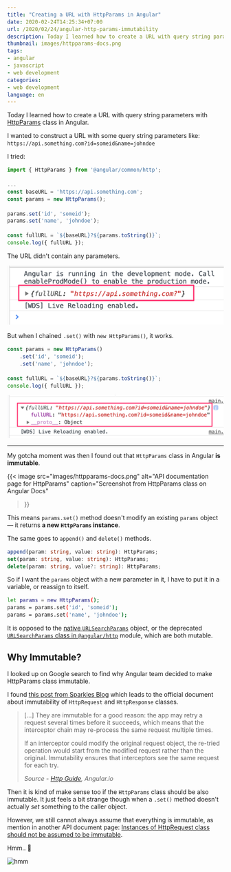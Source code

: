 ```yaml
---
title: "Creating a URL with HttpParams in Angular"
date: 2020-02-24T14:25:34+07:00
url: /2020/02/24/angular-http-params-immutability
description: Today I learned how to create a URL with query string parameters with HttpParams class in Angular
thumbnail: images/httpparams-docs.png
tags:
- angular
- javascript
- web development
categories:
- web development
language: en
---
```


Today I learned how to create a URL with query string parameters with [HttpParams](https://angular.io/api/common/http/HttpParams) class in Angular.

I wanted to construct a URL with some query string parameters like:
`https://api.something.com?id=someid&name=johndoe`

I tried:

```ts
import { HttpParams } from '@angular/common/http';

...
const baseURL = 'https://api.something.com';
const params = new HttpParams();

params.set('id', 'someid');
params.set('name', 'johndoe');

const fullURL = `${baseURL}?${params.toString()}`;
console.log({ fullURL });
```

The URL didn't contain any parameters.

![parameters set to HttpParams are not working](images/url-without-params.png)

But when I chained `.set()` with `new HttpParams()`, it works.

```ts
const params = new HttpParams()
	.set('id', 'someid');
	.set('name', 'johndoe');

const fullURL = `${baseURL}?${params.toString()}`;
console.log({ fullURL });
```

![parameters set to HttpParams correctly](images/url-with-params.png)

-----

My gotcha moment was then I found out that `HttpParams` class in Angular **is immutable**.

{{< image
  src="images/httpparams-docs.png"
  alt="API documentation page for HttpParams"
  caption="Screenshot from HttpParams class on Angular Docs"
>}}

This means `params.set()` method doesn't modify an existing `params` object &mdash;
it returns **a new `HttpParams` instance**.

The same goes to `append()` and `delete()` methods.

```ts
append(param: string, value: string): HttpParams;
set(param: string, value: string): HttpParams;
delete(param: string, value?: string): HttpParams;
```

So if I want the `params` object with a new parameter in it,
I have to put it in a variable, or reassign to itself.

```sh
let params = new HttpParams();
params = params.set('id', 'someid');
params = params.set('name', 'johndoe');
```

It is opposed to the [native `URLSearchParams`](https://developer.mozilla.org/en-US/docs/Web/API/URLSearchParams) object,
or the deprecated [`URLSearchParams` class in `@angular/http`](https://v2.angular.io/docs/ts/latest/api/http/index/URLSearchParams-class.html) module,
which are both mutable.


## Why Immutable?

I looked up on Google search to find why Angular team
decided to make HttpParams class immutable.

I found [this post from Sparkles Blog](https://medium.com/sparkles-blog/angular-httpclient-enforces-immutability-dad161d8714b)
which leads to the official document about immutability of `HttpRequest` and `HttpResponse` classes.

<blockquote>
	<p>[...] They are immutable for a good reason: the app may retry a request several times before it succeeds, which means that the interceptor chain may re-process the same request multiple times.</p>
	<p>If an interceptor could modify the original request object, the re-tried operation would start from the modified request rather than the original. Immutability ensures that interceptors see the same request for each try.</p>
	<cite>Source - <a href="https://angular.io/guide/http#immutability">Http Guide</a>, Angular.io</cite>
</blockquote>

Then it is kind of make sense too if the `HttpParams` class should be also immutable.
It just feels a bit strange though when a `.set()` method doesn't actually _set_ something to the caller object.

However, we still cannot always assume that everything is immutable,
as mention in another API document page:
[Instances of HttpRequest class should not be assumed to be immutable](https://angular.io/api/common/http/HttpRequest).

Hmm.. 🤔

![hmm](https://media.giphy.com/media/3o7TKTDn976rzVgky4/giphy.gif)
